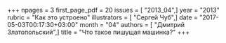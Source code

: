+++
npages = 3
first_page_pdf = 20
issues = [ "2013_04",]
year = "2013"
rubric = "Как это устроено"
illustrators = [ "Сергей Чуб",]
date = "2017-05-03T00:17:30+03:00"
month = "04"
authors = [ "Дмитрий Златопольский",]
title = "Что такое пишущая машинка?"
+++

